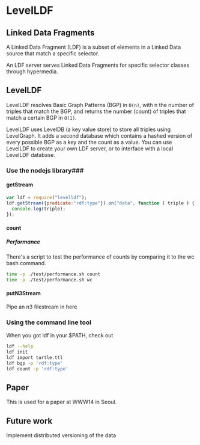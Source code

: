 # LevelLDF #

## Linked Data Fragments ##

A Linked Data Fragment (LDF) is a subset of elements in a Linked Data source that match a specific selector.

An LDF server serves Linked Data Fragments for specific selector classes through hypermedia.

## LevelLDF ##

LevelLDF resolves Basic Graph Patterns (BGP) in `O(n)`, with n the number of triples that match the BGP, and returns the number (count) of triples that match a certain BGP in `O(1)`.

LevelLDF uses LevelDB (a key value store) to store all triples using LevelGraph. It adds a second database which contains a hashed version of every possible BGP as a key and the count as a value. You can use LevelLDF to create your own LDF server, or to interface with a local LevelLDF database.

### Use the nodejs library###

#### getStream ####

```javascript
var ldf = require("levelldf");
ldf.getStream({predicate:"rdf:type"}).on("data", function ( triple ) {
  console.log(triple);
});
```

#### count ####

##### Performance

There's a script to test the performance of counts by comparing it to the wc bash command.

```bash
time -p ./test/performance.sh count
time -p ./test/performance.sh wc
```

#### putN3Stream ####

Pipe an n3 filestream in here

### Using the command line tool ###

When you got ldf in your $PATH, check out

```bash
ldf --help
ldf init
ldf import turtle.ttl
ldf bgp -p 'rdf:type'
ldf count -p 'rdf:type'
```

## Paper ##

This is used for a paper at WWW14 in Seoul.

## Future work ##

Implement distributed versioning of the data